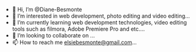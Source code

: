 - 👋 Hi, I’m @Diane-Besmonte
- 👀 I’m interested in web development, photo editing and video editing...
- 🌱 I’m currently learning web development technologies, video editing tools such as filmora, Adobe Premiere Pro and etc....
- 💞️ I’m looking to collaborate on ...
- 📫 How to reach me elsiebesmonte@gmail.com...

<!---
Diane-Besmonte/Diane-Besmonte is a ✨ special ✨ repository because its `README.md` (this file) appears on your GitHub profile.
You can click the Preview link to take a look at your changes.
--->
